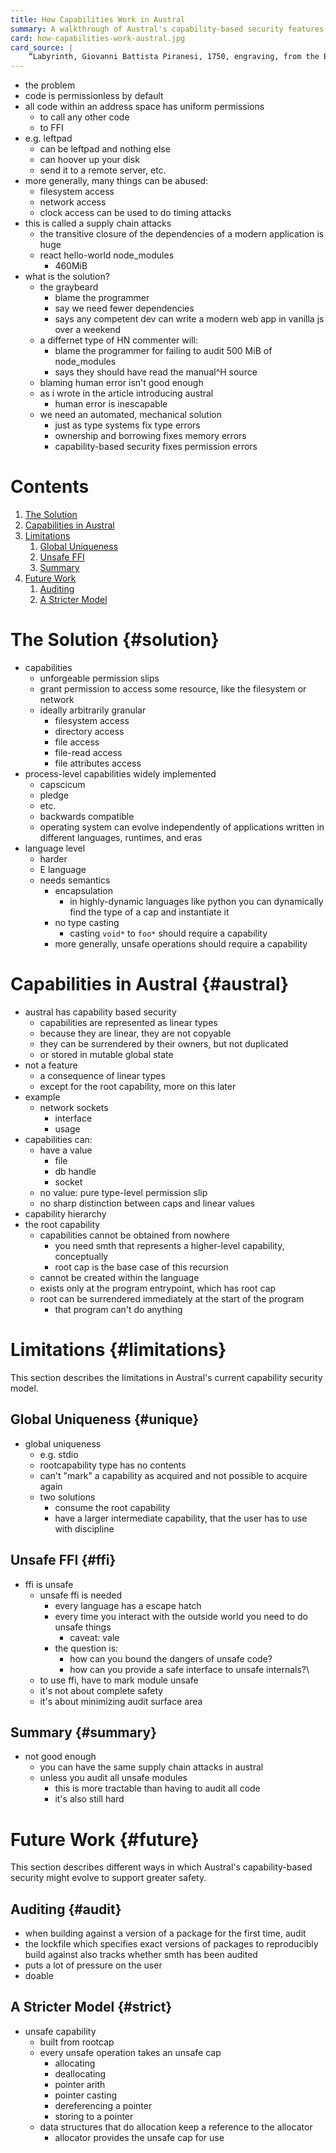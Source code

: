 ```yaml
---
title: How Capabilities Work in Austral
summary: A walkthrough of Austral's capability-based security features.
card: how-capabilities-work-austral.jpg
card_source: |
    “Labyrinth, Giovanni Battista Piranesi, 1750, engraving, from the British Museum”, DALL-E, June 2022.
---
```


- the problem
- code is permissionless by default
- all code within an address space has uniform permissions
  - to call any other code
  - to FFI
- e.g. leftpad
  - can be leftpad and nothing else
  - can hoover up your disk
  - send it to a remote server, etc.
- more generally, many things can be abused:
  - filesystem access
  - network access
  - clock access can be used to do timing attacks
- this is called a supply chain attacks
  - the transitive closure of the dependencies of a modern application is huge
  - react hello-world node_modules
    - 460MiB
- what is the solution?
  - the graybeard
    - blame the programmer
    - say we need fewer dependencies
    - says any competent dev can write a modern web app in vanilla js over a weekend
  - a differnet type of HN commenter will:
    - blame the programmer for failing to audit 500 MiB of node_modules
    - says they should have read the manual^H source
  - blaming human error isn't good enough
  - as i wrote in the article introducing austral
    - human error is inescapable
  - we need an automated, mechanical solution
    - just as type systems fix type errors
    - ownership and borrowing fixes memory errors
    - capability-based security fixes permission errors

# Contents

1. [The Solution](#solution)
1. [Capabilities in Austral](#austral)
1. [Limitations](#limitations)
   1. [Global Uniqueness](#unique)
   1. [Unsafe FFI](#ffi)
   1. [Summary](#summary)
1. [Future Work](#future)
   1. [Auditing](#audit)
   1. [A Stricter Model](#strict)

# The Solution {#solution}

- capabilities
  - unforgeable permission slips
  - grant permission to access some resource, like the filesystem or network
  - ideally arbitrarily granular
    - filesystem access
    - directory access
    - file access
    - file-read access
    - file attributes access
- process-level capabilities widely implemented
  - capscicum
  - pledge
  - etc.
  - backwards compatible
  - operating system can evolve independently of applications written in different languages, runtimes, and eras
- language level
  - harder
  - E language
  - needs semantics
    - encapsulation
      - in highly-dynamic languages like python you can dynamically find the type of a cap and instantiate it
    - no type casting
      - casting `void*` to `foo*` should require a capability
    - more generally, unsafe operations should require a capability

# Capabilities in Austral {#austral}

- austral has capability based security
  - capabilities are represented as linear types
  - because they are linear, they are not copyable
  - they can be surrendered by their owners, but not duplicated
  - or stored in mutable global state
- not a feature
  - a consequence of linear types
  - except for the root capability, more on this later
- example
  - network sockets
    - interface
    - usage
- capabilities can:
  - have a value
    - file
    - db handle
    - socket
  - no value: pure type-level permission slip
  - no sharp distinction between caps and linear values
- capability hierarchy
- the root capability
  - capabilities cannot be obtained from nowhere
    - you need smth that represents a higher-level capability, conceptually
    - root cap is the base case of this recursion
  - cannot be created within the language
  - exists only at the program entrypoint, which has root cap
  - root can be surrendered immediately at the start of the program
    - that program can't do anything

# Limitations {#limitations}

This section describes the limitations in Austral's current capability security
model.

## Global Uniqueness {#unique}

- global uniqueness
  - e.g. stdio
  - rootcapability type has no contents
  - can't "mark" a capability as acquired and not possible to acquire again
  - two solutions
    - consume the root capability
    - have a larger intermediate capability, that the user has to use with discipline

## Unsafe FFI {#ffi}

- ffi is unsafe
  - unsafe ffi is needed
    - every language has a escape hatch
    - every time you interact with the outside world you need to do unsafe things
      - caveat: vale
    - the question is:
      - how can you bound the dangers of unsafe code?
      - how can you provide a safe interface to unsafe internals?\
  - to use ffi, have to mark module unsafe
  - it's not about complete safety
  - it's about minimizing audit surface area

## Summary {#summary}

- not good enough
  - you can have the same supply chain attacks in austral
  - unless you audit all unsafe modules
    - this is more tractable than having to audit all code
    - it's also still hard

# Future Work {#future}

This section describes different ways in which Austral's capability-based
security might evolve to support greater safety.

## Auditing {#audit}

- when building against a version of a package for the first time, audit
- the lockfile which specifies exact versions of packages to reproducibly build against also tracks whether smth has been audited
- puts a lot of pressure on the user
- doable

## A Stricter Model {#strict}

- unsafe capability
  - built from rootcap
  - every unsafe operation takes an unsafe cap
    - allocating
    - deallocating
    - pointer arith
    - pointer casting
    - dereferencing a pointer
    - storing to a pointer
  - data structures that do allocation keep a reference to the allocator
    - allocator provides the unsafe cap for use

